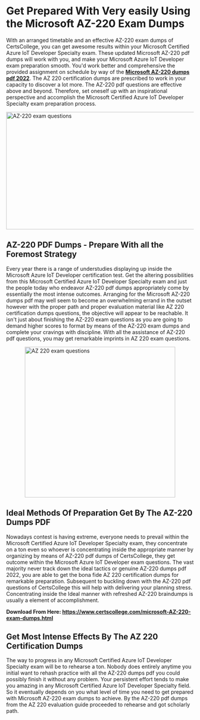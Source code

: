 <h1><strong>Get Prepared With Very easily Using the Microsoft AZ-220 Exam Dumps&nbsp;</strong></h1>
<p><span style="font-weight: 400;">With an arranged timetable and an effective  AZ-220 exam dumps of CertsCollege, you can get awesome results within your Microsoft Certified Azure IoT Developer Specialty exam. These updated Microsoft AZ-220 pdf dumps will work with you, and make your Microsoft Azure IoT Developer exam preparation smooth. You'd work better and comprehensive the provided assignment on schedule by way of the <strong><a href="https://www.certscollege.com/microsoft-AZ-220-exam-dumps.html">Microsoft AZ-220 dumps pdf 2022</a></strong>. The AZ 220 certification dumps are prescribed to work in your capacity to discover a lot more. The  AZ-220 pdf questions are effective above and beyond. Therefore, set oneself up with an inspirational perspective and accomplish the Microsoft Certified Azure IoT Developer Specialty exam preparation process.&nbsp;</span></p>
<p><span style="font-weight: 400;"><img style="display: block; margin-left: auto; margin-right: auto;" src="https://i.ibb.co/CPDK3ps/Yellow-and-Blue-Initiative-Blog-Banner.png" alt="AZ-220 exam questions" width="559" height="315" /></span></p>
<h2><strong>AZ-220 PDF Dumps - Prepare With all the Foremost Strategy</strong></h2>
<p><span style="font-weight: 400;">Every year there is a range of understudies displaying up inside the Microsoft Azure IoT Developer certification test. Get the altering possibilities from this Microsoft Certified Azure IoT Developer Specialty exam and just the people today who endeavor AZ-220 pdf dumps appropriately come by essentially the most intense outcomes. Arranging for the Microsoft AZ-220 dumps pdf may well seem to become an overwhelming errand in the outset however with the proper path and proper evaluation material like AZ 220 certification dumps questions, the objective will appear to be reachable. It isn't just about finishing the AZ-220 exam questions as you are going to demand higher scores to format by means of the AZ-220 exam dumps and complete your cravings with discipline. With all the assistance of AZ-220 pdf questions, you may get remarkable imprints in AZ 220 exam questions.</span></p>
<p><span style="font-weight: 400;"><a href="https://tinyurl.com/yc529s9v"><img style="display: block; margin-left: auto; margin-right: auto;" src="https://i.ibb.co/9tMrhdY/Teacher-Appreciation-Invitation.png" alt="AZ 220 exam questions " width="404" height="404" /></a></span></p>
<h2><strong>Ideal Methods Of Preparation Get By The AZ-220 Dumps PDF</strong></h2>
<p><span style="font-weight: 400;">Nowadays contest is having extreme, everyone needs to prevail within the Microsoft Certified Azure IoT Developer Specialty exam, they concentrate on a ton even so whoever is concentrating inside the appropriate manner by organizing by means of AZ-220 pdf dumps of CertsCollege, they get outcome within the Microsoft Azure IoT Developer exam questions. The vast majority never track down the ideal tactics or genuine AZ-220 dumps pdf 2022, you are able to get the bona fide AZ 220 certification dumps for remarkable preparation. Subsequent to buckling down with the  AZ-220 pdf questions of CertsCollege this will help with delivering your planning stress. Concentrating inside the Ideal manner with refreshed AZ-220 braindumps is usually a element of accomplishment.</span></p>
<p><span style="font-weight: 400;"><strong>Download From Here: <a href="https://www.certscollege.com/microsoft-AZ-220-exam-dumps.html">https://www.certscollege.com/microsoft-AZ-220-exam-dumps.html</a></strong></span></p>
<h2><strong>Get Most Intense Effects By The AZ 220 Certification Dumps</strong></h2>
<p><span style="font-weight: 400;">The way to progress in any Microsoft Certified Azure IoT Developer Specialty exam will be to rehearse a ton. Nobody does entirely anytime you initial want to rehash practice with all the AZ-220 dumps pdf you could possibly finish it without any problem. Your persistent effort tends to make you amazing in any Microsoft Certified Azure IoT Developer Specialty field. So it eventually depends on you what level of time you need to get prepared with Microsoft AZ-220 exam dumps to achieve. By the AZ-220 pdf dumps from the AZ 220 evaluation guide proceeded to rehearse and got scholarly path.</span></p>
